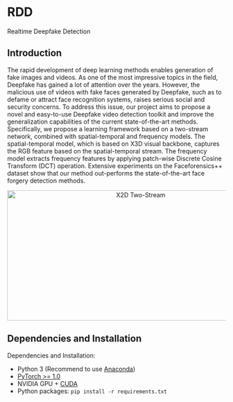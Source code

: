 # RDD

Realtime Deepfake Detection

## Introduction

The rapid development of deep learning methods enables generation of fake images and videos. As one of the most impressive topics in the field, Deepfake has gained a lot of attention over the years. However, the malicious use of videos with fake faces generated by Deepfake, such as to defame or attract face recognition systems, raises serious social and security concerns. To address this issue, our project aims to propose a novel and easy-to-use Deepfake video detection toolkit and improve the generalization capabilities of the current state-of-the-art methods. Specifically, we propose a learning framework based on a two-stream network, combined with spatial-temporal and frequency models. The spatial-temporal model, which is based on X3D visual backbone, captures the RGB feature based on the spatial-temporal stream. The frequency model extracts frequency features by applying patch-wise Discrete Cosine Transform (DCT) operation. Extensive experiments on the Faceforensics++ dataset show that our method out-performs the state-of-the-art face forgery detection methods. 

<div align="center">  
<img src="doc/X3DTS.jpg" width = "600" height = "300" alt="X2D Two-Stream" align=center />
</div>

## Dependencies and Installation

Dependencies and Installation:

* Python 3 (Recommend to use [Anaconda](https://www.anaconda.com/download/#linux))
* [PyTorch &gt;= 1.0](https://pytorch.org/)
* NVIDIA GPU + [CUDA](https://developer.nvidia.com/cuda-downloads)
* Python packages: `pip install -r requirements.txt`
